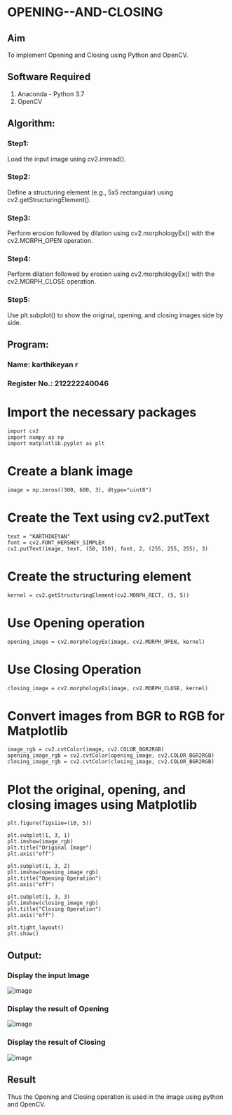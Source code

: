 # OPENING--AND-CLOSING
## Aim
To implement Opening and Closing using Python and OpenCV.

## Software Required
1. Anaconda - Python 3.7
2. OpenCV
## Algorithm:
### Step1:
Load the input image using cv2.imread().

### Step2:
Define a structuring element (e.g., 5x5 rectangular) using cv2.getStructuringElement().

### Step3:
Perform erosion followed by dilation using cv2.morphologyEx() with the cv2.MORPH_OPEN operation.

### Step4:
Perform dilation followed by erosion using cv2.morphologyEx() with the cv2.MORPH_CLOSE operation.

### Step5:
Use plt.subplot() to show the original, opening, and closing images side by side.
## Program:
### Name: karthikeyan r
### Register No.: 212222240046
# Import the necessary packages
```
import cv2
import numpy as np
import matplotlib.pyplot as plt
```
# Create a blank image
```
image = np.zeros((300, 600, 3), dtype="uint8")
```
# Create the Text using cv2.putText
```
text = "KARTHIKEYAN"
font = cv2.FONT_HERSHEY_SIMPLEX
cv2.putText(image, text, (50, 150), font, 2, (255, 255, 255), 3)
```
# Create the structuring element
```
kernel = cv2.getStructuringElement(cv2.MORPH_RECT, (5, 5))
```
# Use Opening operation
```
opening_image = cv2.morphologyEx(image, cv2.MORPH_OPEN, kernel)
```

# Use Closing Operation
```
closing_image = cv2.morphologyEx(image, cv2.MORPH_CLOSE, kernel)
```
# Convert images from BGR to RGB for Matplotlib
```
image_rgb = cv2.cvtColor(image, cv2.COLOR_BGR2RGB)
opening_image_rgb = cv2.cvtColor(opening_image, cv2.COLOR_BGR2RGB)
closing_image_rgb = cv2.cvtColor(closing_image, cv2.COLOR_BGR2RGB)
```

# Plot the original, opening, and closing images using Matplotlib
```
plt.figure(figsize=(10, 5))

plt.subplot(1, 3, 1)
plt.imshow(image_rgb)
plt.title("Original Image")
plt.axis("off")

plt.subplot(1, 3, 2)
plt.imshow(opening_image_rgb)
plt.title("Opening Operation")
plt.axis("off")

plt.subplot(1, 3, 3)
plt.imshow(closing_image_rgb)
plt.title("Closing Operation")
plt.axis("off")

plt.tight_layout()
plt.show()

```
## Output:
### Display the input Image
![image](https://github.com/user-attachments/assets/f9e3b300-743d-487a-b1e5-8f01bc625ba1)
### Display the result of Opening
![image](https://github.com/user-attachments/assets/9911b974-60f6-4e1b-92b5-a11237287e77)
### Display the result of Closing
![image](https://github.com/user-attachments/assets/0573e987-47ee-45aa-8ea4-05a5cef25782)

## Result
Thus the Opening and Closing operation is used in the image using python and OpenCV.
